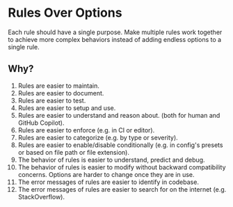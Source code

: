 # Rules Over Options

Each rule should have a single purpose. Make multiple rules work together to achieve more complex behaviors instead of adding endless options to a single rule.

## Why?

1. Rules are easier to maintain.
2. Rules are easier to document.
3. Rules are easier to test.
4. Rules are easier to setup and use.
5. Rules are easier to understand and reason about. (both for human and GitHub Copilot).
6. Rules are easier to enforce (e.g. in CI or editor).
7. Rules are easier to categorize (e.g. by type or severity).
8. Rules are easier to enable/disable conditionally (e.g. in config's presets or based on file path or file extension).
9. The behavior of rules is easier to understand, predict and debug.
10. The behavior of rules is easier to modify without backward compatibility concerns. Options are harder to change once they are in use.
11. The error messages of rules are easier to identify in codebase.
12. The error messages of rules are easier to search for on the internet (e.g. StackOverflow).

